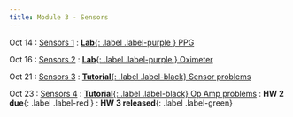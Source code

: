 ```yaml
---
title: Module 3 - Sensors
---
```


Oct 14
: [Sensors 1]({{site.url}}{{site.baseurl}}/assets/module-0-intro/mod-1-lecture-1-intro.pdf)
  : [**Lab**{: .label .label-purple } PPG](#)

Oct 16
: [Sensors 2]({{site.url}}{{site.baseurl}}/assets/module-0-intro/mod-1-lecture-2-system-design.pdf)
  : [**Lab**{: .label .label-purple } Oximeter](#)

Oct 21
: [Sensors 3]({{site.url}}{{site.baseurl}}/assets/module-0-intro/mod-1-lecture-1-intro.pdf)
  : [**Tutorial**{: .label .label-black} Sensor problems](#)

Oct 23
: [Sensors 4]({{site.url}}{{site.baseurl}}/assets/module-0-intro/mod-1-lecture-1-intro.pdf)
  : [**Tutorial**{: .label .label-black} Op Amp problems](#)
: **HW 2 due**{: .label .label-red }
: **HW 3 released**{: .label .label-green}